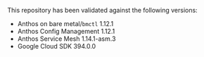 This repository has been validated against the following versions:
- Anthos on bare metal/`bmctl` 1.12.1
- Anthos Config Management 1.12.1
- Anthos Service Mesh 1.14.1-asm.3
- Google Cloud SDK 394.0.0
